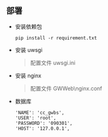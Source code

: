 ## 部署

- 安装依赖包

   ```
   pip install -r requirement.txt
   ```

- 安装 uwsgi

  >配置文件  uwsgi.ini

- 安装 nginx

  > 配置文件 GWWeb\nginx.conf
  
- 数据库

   ```
   'NAME': 'cc_gwbs',
   'USER': 'root',
   'PASSWORD': '090301',
   'HOST': '127.0.0.1',
   ```